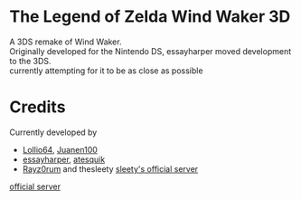 # The Legend of Zelda Wind Waker 3D
A 3DS remake of Wind Waker.<br>
Originally developed for the Nintendo DS, essayharper moved development to the 3DS.<br>
currently attempting for it to be as close as possible
# Credits 
Currently developed by 
- [Lollio64](https://github.com/Lollio64), [Juanen100](https://github.com/Juanen100)
- [essayharper](https://github.com/essayharper), [atesquik](https://github.com/atesquik)
- [Rayz0rum](https://github.com/Spider-Sonic) and thesleety [sleety's official server](https://discord.gg/DU4Ms2W5Yk)

 [official server](https://discord.gg/NjCqabfFzs)
